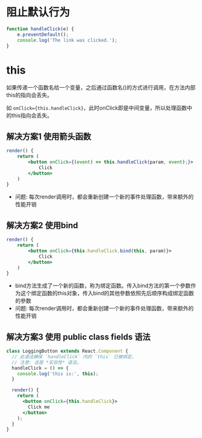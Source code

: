 # 阻止默认行为

```jsx
function handleClick(e) {
    e.preventDefault();
    console.log('The link was clicked.');
}
```

# this

如果传递一个函数名给一个变量，之后通过函数名()的方式进行调用，在方法内部this的指向会丢失。

如 `onClick={this.handleClick}`，此时onClick即是中间变量，所以处理函数中的this指向会丢失。

## 解决方案1 使用箭头函数

```jsx
render() {
    return (
        <button onClick={(event) => this.handleClick(param, event);}>
            Click
        </button>
    )
}
```
- 问题: 每次render调用时，都会重新创建一个新的事件处理函数，带来额外的性能开销

## 解决方案2 使用bind

```jsx
render() {
    return (
        <button onClick={this.handleClick.bind(this, param)}>
            Click
        </button>
    )
}
```
- bind方法生成了一个新的函数，称为绑定函数。传入bind方法的第一个參数作为这个绑定函数的this对象，传入bind的其他參数依照先后顺序构成绑定函数的參数
- 问题: 每次render调用时，都会重新创建一个新的事件处理函数，带来额外的性能开销

## 解决方案3 使用 public class fields 语法

```jsx
class LoggingButton extends React.Component {
  // 此语法确保 `handleClick` 内的 `this` 已被绑定。
  // 注意: 这是 *实验性* 语法。
  handleClick = () => {
    console.log('this is:', this);
  }

  render() {
    return (
      <button onClick={this.handleClick}>
        Click me
      </button>
    );
  }
}
```

